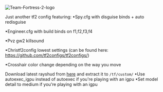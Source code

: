 ![Team-Fortress-2-logo](https://user-images.githubusercontent.com/119701717/232516056-62d4d149-da3c-42c1-8ad5-ee4f9efcdb06.png)

Just another tf2 config featuring:
•Spy.cfg with disguise binds + auto redisguise

•Engineer.cfg with build binds on f1,f2,f3,f4

•Pvz gw2 killsound

•Christf2config lowest settings (can be found here: https://github.com/tf2configs/tf2configs/)

•Crosshair color change depending on the way you move 

Download latest rayshud from [here](https://github.com/raysfire/rayshud/archive/master.zip) and extract it to `/tf/custom/`
•Use autoexec_igpu instead of autoexec if you're playing with an igpu 
•Set model detail to medium if you're playing with an igpu
